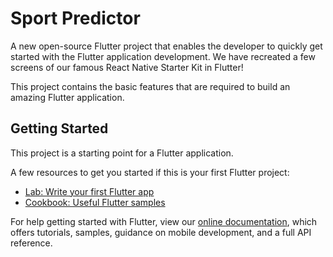# Sport Predictor

A new open-source Flutter project that enables the developer to quickly get started with the Flutter application development. We have recreated a few screens of our famous React Native Starter Kit in Flutter!

This project contains the basic features that are required to build an amazing Flutter application.

## Getting Started

This project is a starting point for a Flutter application.

A few resources to get you started if this is your first Flutter project:

- [Lab: Write your first Flutter app](https://flutter.io/docs/get-started/codelab)
- [Cookbook: Useful Flutter samples](https://flutter.io/docs/cookbook)

For help getting started with Flutter, view our 
[online documentation](https://flutter.io/docs), which offers tutorials, 
samples, guidance on mobile development, and a full API reference.
